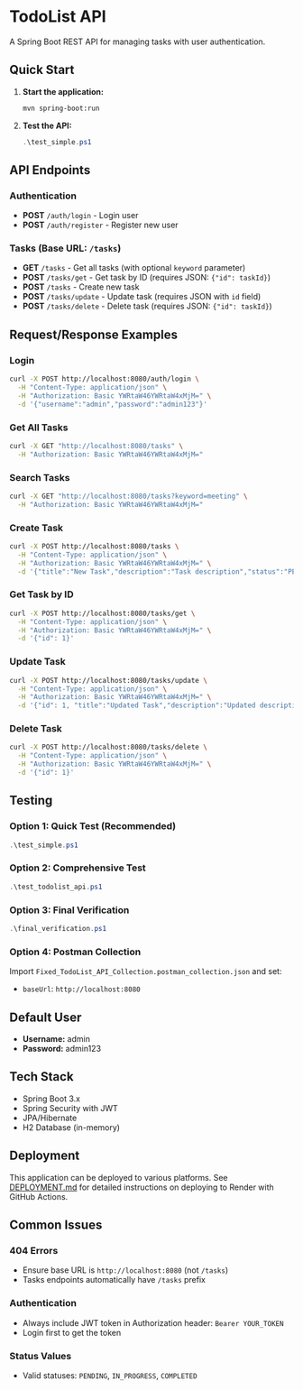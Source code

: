 # TodoList API

A Spring Boot REST API for managing tasks with user authentication.

## Quick Start

1. **Start the application:**
   ```bash
   mvn spring-boot:run
   ```

2. **Test the API:**
   ```powershell
   .\test_simple.ps1
   ```

## API Endpoints

### Authentication
- **POST** `/auth/login` - Login user
- **POST** `/auth/register` - Register new user

### Tasks (Base URL: `/tasks`)
- **GET** `/tasks` - Get all tasks (with optional `keyword` parameter)
- **POST** `/tasks/get` - Get task by ID (requires JSON: `{"id": taskId}`)
- **POST** `/tasks` - Create new task
- **POST** `/tasks/update` - Update task (requires JSON with `id` field)
- **POST** `/tasks/delete` - Delete task (requires JSON: `{"id": taskId}`)

## Request/Response Examples

### Login
```bash
curl -X POST http://localhost:8080/auth/login \
  -H "Content-Type: application/json" \
  -H "Authorization: Basic YWRtaW46YWRtaW4xMjM=" \
  -d '{"username":"admin","password":"admin123"}'
```

### Get All Tasks
```bash
curl -X GET "http://localhost:8080/tasks" \
  -H "Authorization: Basic YWRtaW46YWRtaW4xMjM="
```

### Search Tasks
```bash
curl -X GET "http://localhost:8080/tasks?keyword=meeting" \
  -H "Authorization: Basic YWRtaW46YWRtaW4xMjM="
```

### Create Task
```bash
curl -X POST http://localhost:8080/tasks \
  -H "Content-Type: application/json" \
  -H "Authorization: Basic YWRtaW46YWRtaW4xMjM=" \
  -d '{"title":"New Task","description":"Task description","status":"PENDING"}'
```

### Get Task by ID
```bash
curl -X POST http://localhost:8080/tasks/get \
  -H "Content-Type: application/json" \
  -H "Authorization: Basic YWRtaW46YWRtaW4xMjM=" \
  -d '{"id": 1}'
```

### Update Task
```bash
curl -X POST http://localhost:8080/tasks/update \
  -H "Content-Type: application/json" \
  -H "Authorization: Basic YWRtaW46YWRtaW4xMjM=" \
  -d '{"id": 1, "title":"Updated Task","description":"Updated description","status":"IN_PROGRESS"}'
```

### Delete Task
```bash
curl -X POST http://localhost:8080/tasks/delete \
  -H "Content-Type: application/json" \
  -H "Authorization: Basic YWRtaW46YWRtaW4xMjM=" \
  -d '{"id": 1}'
```

## Testing

### Option 1: Quick Test (Recommended)
```powershell
.\test_simple.ps1
```

### Option 2: Comprehensive Test
```powershell
.\test_todolist_api.ps1
```

### Option 3: Final Verification
```powershell
.\final_verification.ps1
```

### Option 4: Postman Collection
Import `Fixed_TodoList_API_Collection.postman_collection.json` and set:
- `baseUrl`: `http://localhost:8080`

## Default User
- **Username:** admin
- **Password:** admin123

## Tech Stack
- Spring Boot 3.x
- Spring Security with JWT
- JPA/Hibernate
- H2 Database (in-memory)

## Deployment

This application can be deployed to various platforms. See [DEPLOYMENT.md](DEPLOYMENT.md) for detailed instructions on deploying to Render with GitHub Actions.

## Common Issues

### 404 Errors
- Ensure base URL is `http://localhost:8080` (not `/tasks`)
- Tasks endpoints automatically have `/tasks` prefix

### Authentication
- Always include JWT token in Authorization header: `Bearer YOUR_TOKEN`
- Login first to get the token

### Status Values
- Valid statuses: `PENDING`, `IN_PROGRESS`, `COMPLETED`
